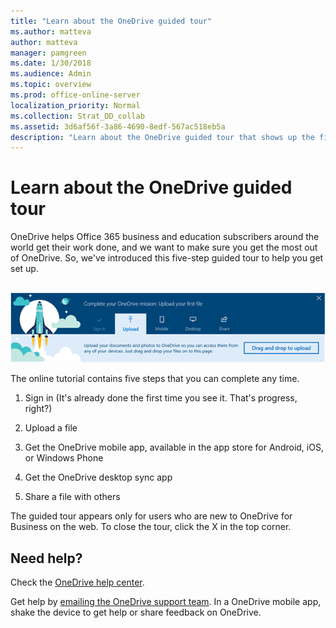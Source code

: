 ```yaml
---
title: "Learn about the OneDrive guided tour"
ms.author: matteva
author: matteva
manager: pamgreen
ms.date: 1/30/2018
ms.audience: Admin
ms.topic: overview
ms.prod: office-online-server
localization_priority: Normal
ms.collection: Strat_OD_collab
ms.assetid: 3d6af56f-3a86-4690-8edf-567ac518eb5a
description: "Learn about the OneDrive guided tour that shows up the first time you use OneDrive for Business."
---
```


# Learn about the OneDrive guided tour

OneDrive helps Office 365 business and education subscribers around the world get their work done, and we want to make sure you get the most out of OneDrive. So, we've introduced this five-step guided tour to help you get set up.
  
## 

![screenshot of the OneDrive Guided Tour that appears when you first use OneDrive for Business in Office 365](media/e95f5bac-5768-458c-ac68-5951bbc78dbd.png)
  
The online tutorial contains five steps that you can complete any time.
  
1. Sign in (It's already done the first time you see it. That's progress, right?)
    
2. Upload a file
    
3. Get the OneDrive mobile app, available in the app store for Android, iOS, or Windows Phone
    
4. Get the OneDrive desktop sync app
    
5. Share a file with others
    
The guided tour appears only for users who are new to OneDrive for Business on the web. To close the tour, click the X in the top corner.
  
## Need help?

Check the [OneDrive help center](7f8bbc75-1e7c-4bf1-937a-5dac8b411e8c).
  
Get help by [emailing the OneDrive support team](https://go.microsoft.com/fwlink/p/?LinkId=528408). In a OneDrive mobile app, shake the device to get help or share feedback on OneDrive.
  

